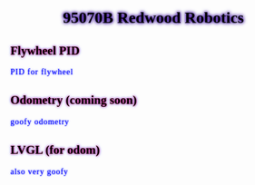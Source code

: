 <!DOCTYPE html>
<html lang="en">
<head>
  <style>
    div {
    font-family: "Comic Sans MS", cursive; 
    }
    h1 {
      text-align: center;
      text-shadow: 0 0 5px #330099, 0 0 7px #330099;
      color: black;
    }
    h2 {
      text-align: left;
      text-shadow: 0 0 3px #ff0340, 0 0 5px #3341ff;
      color: black;
    }
    p {
      letter-spacing: 1px;
      color:blue;
      text-shadow: 0 0 3px #3341ff;
    }
  </style>
</head>
<body>
  <div>
  <h1>95070B Redwood Robotics</h1>
  
  <h2>Flywheel PID</h2>
  <p>PID for flywheel</p>

  <h2>Odometry (coming soon)</h2>
  <p> goofy odometry</p>

  <h2>LVGL (for odom)</h2>
  <p>also very goofy</p>
  </div>
</html>
</body>



